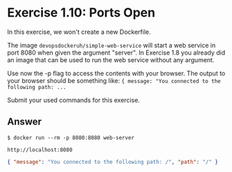 # Exercise 1.10: Ports Open

In this exercise, we won't create a new Dockerfile.

The image `devopsdockeruh/simple-web-service` will start a web service in port 8080 when given the argument "server". In Exercise 1.8 you already did an image that can be used to run the web service without any argument.

Use now the -p flag to access the contents with your browser. The output to your browser should be something like:
`{ message: "You connected to the following path: ...`

Submit your used commands for this exercise.

## Answer

```shell
$ docker run --rm -p 8080:8080 web-server
```

`http://localhost:8080`

```json
{ "message": "You connected to the following path: /", "path": "/" }
```
